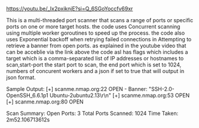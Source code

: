 https://youtu.be/_Ix2pxiknjE?si=Q_6SGoYoccfv69xr


This is a multi-threaded port scanner that scans a range of ports or specific ports on one or more target hosts.
the code uses Concurrent scanning using multiple worker goroutines to speed up the process. the code also uses Exponential backoff when retrying failed connections in Attempting to retrieve a banner from open ports. as explained in the youtube video that can be acceblie via the link above the code asl has flags which includes a target which is a  comma-separated list of IP addresses or hostnames to scan,start-port the start port to scan, the end port which is set to 1024, numbers of concurent workers and a json if set to true that will output in json format.

Sample Output:
  [+] scanme.nmap.org:22 OPEN - Banner: "SSH-2.0-OpenSSH_6.6.1p1 Ubuntu-2ubuntu2.13\r\n"
[+] scanme.nmap.org:53 OPEN
[+] scanme.nmap.org:80 OPEN

Scan Summary:
  Open Ports: 3
  Total Ports Scanned: 1024
  Time Taken: 2m52.106713612s
